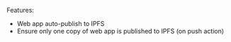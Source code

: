 Features:
* Web app auto-publish to IPFS 
* Ensure only one copy of web app is published to IPFS (on push action)